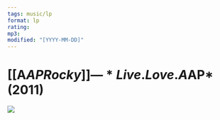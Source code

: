```yaml
---
tags: music/lp
format: lp
rating: 
mp3: 
modified: "[YYYY-MM-DD]"
---
```


# [[A$AP Rocky]] — *Live.Love.A$AP* (2011)

![](https://coverartarchive.org/release-group/1b4d965f-4827-488b-9bd8-2d724e3cf282/front)
